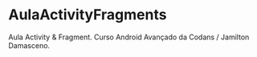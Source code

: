 # AulaActivityFragments
Aula Activity &amp; Fragment. Curso Android Avançado da Codans / Jamilton Damasceno.
